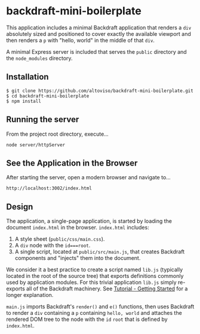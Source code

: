 # backdraft-mini-boilerplate

This application includes a minimal Backdraft application that renders a `div` absolutely sized and positioned to cover exactly the available viewport and then renders a `p` with "hello, world" in the middle of that `div`.

A minimal Express server is included that serves the `public` directory and the `node_modules` directory.

## Installation

```
$ git clone https://github.com/altoviso/backdraft-mini-boilerplate.git
$ cd backdraft-mini-boilerplate
$ npm install
```

## Running the server

From the project root directory, execute...


```
node server/httpServer
```

## See the Application in the Browser

After starting the server, open a modern browser and navigate to...

```
http://localhost:3002/index.html 

```

## Design

The application, a single-page application, is started by loading the document `index.html` in the browser. `index.html` includes:

1. A style sheet (`public/css/main.css`).
2. A `div` node with the `id===root`.
3. A single script, located at `public/src/main.js`, that creates Backdraft components and "injects" them into the document.

We consider it a best practice to create a script named `lib.js` (typically located in the root of the source tree) that exports definitions commonly used by application modules. For this trivial application `lib.js` simply re-exports all of the Backdraft machinery. See [Tutorial - Getting Started](http://backdraftjs.org/tutorial/1-getting-started.html) for a longer explanation.

`main.js` imports Backdraft's `render()` and `e()` functions, then uses Backdraft to render a `div` containing a `p` containing `hello, world` and attaches the rendered DOM tree to the node with the `id` `root` that is defined by `index.html`.

